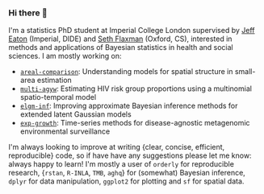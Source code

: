 ### Hi there 👋

I'm a statistics PhD student at Imperial College London supervised by [Jeff Eaton](https://www.imperial.ac.uk/people/jeffrey.eaton) (Imperial, DIDE) and [Seth Flaxman](https://www.cs.ox.ac.uk/people/seth.flaxman/) (Oxford, CS), interested in methods and applications of Bayesian statistics in health and social sciences. I am mostly working on:

* [`areal-comparison`](https://github.com/athowes/areal-comparison): Understanding models for spatial structure in small-area estimation
* [`multi-agyw`](https://github.com/athowes/multi-agyw): Estimating HIV risk group proportions using a multinomial spatio-temporal model
* [`elgm-inf`](https://github.com/athowes/elgm-inf): Improving approximate Bayesian inference methods for extended latent Gaussian models
* [`exp-growth`](https://github.com/athowes/exp-growth): Time-series methods for disease-agnostic metagenomic environmental surveillance

I'm always looking to improve at writing {clear, concise, efficient, reproducible} code, so if have have any suggestions please let me know: always happy to learn!
I'm mostly a user of `orderly` for reproducible research, {`rstan`, `R-INLA`, `TMB`, `aghq`} for (somewhat) Bayesian inference, `dplyr` for data manipulation, `ggplot2` for plotting and `sf` for spatial data.
